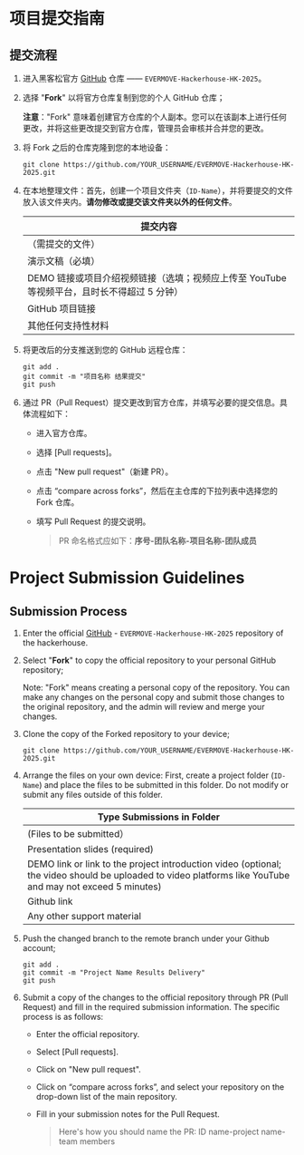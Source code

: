 # 项目提交指南

## 提交流程

1. 进入黑客松官方 [GitHub](https://github.com/MovemakerHQ/EVERMOVE-Hackerhouse-HK-2025) 仓库 —— `EVERMOVE-Hackerhouse-HK-2025`。

2. 选择 "**Fork**" 以将官方仓库复制到您的个人 GitHub 仓库；

   **注意**："Fork" 意味着创建官方仓库的个人副本。您可以在该副本上进行任何更改，并将这些更改提交到官方仓库，管理员会审核并合并您的更改。

3. 将 Fork 之后的仓库克隆到您的本地设备：

   ```
   git clone https://github.com/YOUR_USERNAME/EVERMOVE-Hackerhouse-HK-2025.git
   ```

4. 在本地整理文件：首先，创建一个项目文件夹（`ID-Name`），并将要提交的文件放入该文件夹内。**请勿修改或提交该文件夹以外的任何文件**。

   | 提交内容                                                                                                                   |
   | ------------------------------------------------------------------------------------------------------------------------- |
   | （需提交的文件）                                                                                                          |
   | 演示文稿（必填）                                                                                                         |
   | DEMO 链接或项目介绍视频链接（选填；视频应上传至 YouTube 等视频平台，且时长不得超过 5 分钟）                                 |
   | GitHub 项目链接                                                                                                          |
   | 其他任何支持性材料                                                                                                       |

6. 将更改后的分支推送到您的 GitHub 远程仓库：

   ```
   git add .
   git commit -m "项目名称 结果提交"
   git push
   ```

7. 通过 PR（Pull Request）提交更改到官方仓库，并填写必要的提交信息。具体流程如下：

   - 进入官方仓库。

   - 选择 [Pull requests]。

   - 点击 "New pull request"（新建 PR）。

   - 点击 “compare across forks”，然后在主仓库的下拉列表中选择您的 Fork 仓库。

   - 填写 Pull Request 的提交说明。

     > PR 命名格式应如下：**序号-团队名称-项目名称-团队成员**


# Project Submission Guidelines

## Submission Process

1. Enter the official [GitHub](https://github.com/MovemakerHQ/EVERMOVE-Hackerhouse-HK-2025) - `EVERMOVE-Hackerhouse-HK-2025` repository of the hackerhouse.

2. Select "**Fork**" to copy the official repository to your personal GitHub repository;

   Note: "Fork" means creating a personal copy of the repository. You can make any changes on the personal copy and submit those changes to the original repository, and the admin will review and merge your changes.

3. Clone the copy of the Forked repository to your device;

   ```
   git clone https://github.com/YOUR_USERNAME/EVERMOVE-Hackerhouse-HK-2025.git
   ```

4. Arrange the files on your own device: First, create a project folder (`ID-Name`) and place the files to be submitted in this folder. Do not modify or submit any files outside of this folder.

   | Type Submissions in Folder                                                                                                                                |
   | --------------------------------------------------------------------------------------------------------------------------------------------------------- |
   | (Files to be submitted）                                                                                                                                   |
   | Presentation slides (required)                                                                                                                             |
   | DEMO link or link to the project introduction video (optional; the video should be uploaded to video platforms like YouTube and may not exceed 5 minutes) |
   | Github link                                                                                                                                               |
   | Any other support material                                                                                                                                |

6. Push the changed branch to the remote branch under your Github account;

   ```
   git add .
   git commit -m "Project Name Results Delivery"
   git push
   ```

7. Submit a copy of the changes to the official repository through PR (Pull Request) and fill in the required submission information. The specific process is as follows:

   - Enter the official repository.

   - Select [Pull requests].

   - Click on "New pull request".

   - Click on “compare across forks”, and select your repository on the drop-down list of the main repository.

   - Fill in your submission notes for the Pull Request.

     > Here's how you should name the PR: ID name-project name-team members
